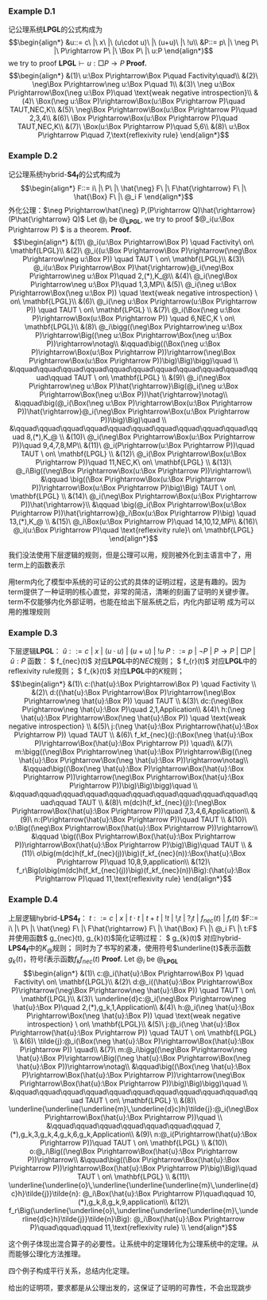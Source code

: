 ### Example D.1
记公理系统$\mathbf{LPGL}$的公式构成为
$$\begin{align*}
    &u::= c\ |\ x\ |\ (u\cdot u)\ |\ (u+u)\ |\ !u\\
    &P::= p\ |\ \neg P\ |\ P\rightarrow P\ |\ \Box P\ |\ u:P
\end{align*}$$
we try to proof $\mathbf{LPGL}\vdash u:\Box P\rightarrow P$
**Proof.**
$$\begin{align*}
    &(1)\ u:\Box P\rightarrow\Box P\quad Factivity\quad\\
    &(2)\ \neg\Box P\rightarrow\neg u:\Box P\quad 1\\
    &(3)\ \neg u:\Box P\rightarrow\Box(\neg u:\Box P)\quad \text{weak negative introspection}\\
    &(4)\ \Box(\neg u:\Box P)\rightarrow\Box(u:\Box P\rightarrow P)\quad TAUT,NEC,K\\
    &(5)\ \neg\Box P\rightarrow\Box(u:\Box P\rightarrow P)\quad 2,3,4\\
    &(6)\ \Box P\rightarrow\Box(u:\Box P\rightarrow P)\quad TAUT,NEC,K\\
    &(7)\ \Box(u:\Box P\rightarrow P)\quad 5,6\\
    &(8)\ u:\Box P\rightarrow P\quad 7,\text{reflexivity rule}
\end{align*}$$

### Example D.2
记公理系统$\text{hybrid-}\mathbf{S4_f}$的公式构成为
$$\begin{align*}
    F::= i\ |\ P\ |\ \hat{\neg} F\ |\ F\hat{\rightarrow} F\ |\ \hat{\Box} F\ |\ @_i F
\end{align*}$$
外化公理：$\neg P\rightarrow\hat{\neg} P,(P\rightarrow Q)\hat{\rightarrow}(P\hat{\rightarrow} Q)$
Let $@_i$ be $@_\mathbf{LPGL}$, we try to proof $@_i(u:\Box P\rightarrow P) $ is a theorem.
**Proof.** 
$$\begin{align*}
    &(1)\ @_i(u:\Box P\rightarrow\Box P) \quad Factivity\ on\ \mathbf{LPGL}\\
    &(2)\ @_i((u:\Box P\rightarrow\Box P)\rightarrow(\neg\Box P\rightarrow\neg u:\Box P)) \quad TAUT \ on\ \mathbf{LPGL}\\
    &(3)\ @_i(u:\Box P\rightarrow\Box P)\hat{\rightarrow}@_i(\neg\Box P\rightarrow\neg u:\Box P)\quad 2,(*),K_@\\
    &(4)\ @_i(\neg\Box P\rightarrow\neg u:\Box P)\quad 1,3,MP\\
    &(5)\ @_i(\neg u:\Box P\rightarrow\Box(\neg u:\Box P)) \quad \text{weak negative introspection} \ on\ \mathbf{LPGL}\\ 
    &(6)\ @_i(\neg u:\Box P\rightarrow(u:\Box P\rightarrow P)) \quad TAUT \ on\ \mathbf{LPGL} \\
    &(7)\ @_i(\Box(\neg u:\Box P)\rightarrow\Box(u:\Box P\rightarrow P)) \quad 6,NEC,K \ on\ \mathbf{LPGL}\\ 
    &(8)\ @_i\bigg((\neg\Box P\rightarrow\neg u:\Box P)\rightarrow\Big((\neg u:\Box P\rightarrow\Box(\neg u:\Box P))\rightarrow\notag\\
    &\qquad\big((\Box(\neg u:\Box P)\rightarrow\Box(u:\Box P\rightarrow P))\rightarrow(\neg\Box P\rightarrow\Box(u:\Box P\rightarrow P))\big)\Big)\bigg)\quad \\
    &\qquad\qquad\qquad\qquad\qquad\qquad\qquad\qquad\qquad\qquad\qquad\qquad TAUT \ on\ \mathbf{LPGL} \\
    &(9)\ @_i(\neg\Box P\rightarrow\neg u:\Box P)\hat{\rightarrow}\Big(@_i(\neg u:\Box P\rightarrow\Box(\neg u:\Box P))\hat{\rightarrow}\notag\\
    &\qquad\big(@_i(\Box(\neg u:\Box P)\rightarrow\Box(u:\Box P\rightarrow P))\hat{\rightarrow}@_i(\neg\Box P\rightarrow\Box(u:\Box P\rightarrow P))\big)\Big)\quad \\
    &\qquad\qquad\qquad\qquad\qquad\qquad\qquad\qquad\qquad\qquad\qquad 8,(*),K_@ \\
    &(10)\ @_i(\neg\Box P\rightarrow\Box(u:\Box P\rightarrow P))\quad 9,4,7,8,MP\\
    &(11)\ @_i(P\rightarrow(u:\Box P\rightarrow P))\quad TAUT \ on\ \mathbf{LPGL} \\
    &(12)\ @_i(\Box P\rightarrow\Box(u:\Box P\rightarrow P))\quad 11,NEC,K\ on\ \mathbf{LPGL} \\
    &(13)\ @_i\Big((\neg\Box P\rightarrow\Box(u:\Box P\rightarrow P))\rightarrow\\
    &\qquad \big((\Box P\rightarrow\Box(u:\Box P\rightarrow P))\rightarrow\Box(u:\Box P\rightarrow P)\big)\Big) TAUT \ on\ \mathbf{LPGL} \\
    &(14)\ @_i(\neg\Box P\rightarrow\Box(u:\Box P\rightarrow P))\hat{\rightarrow}\\
    &\qquad \big(@_i(\Box P\rightarrow\Box(u:\Box P\rightarrow P))\hat{\rightarrow}@_i\Box(u:\Box P\rightarrow P)\big) \quad 13,(*),K_@ \\ 
    &(15)\ @_i\Box(u:\Box P\rightarrow P)\quad 14,10,12,MP\\
    &(16)\ @_i(u:\Box P\rightarrow P)\quad \text{reflexivity rule}\ on\ \mathbf{LPGL}
\end{align*}$$

我们没法使用下层逻辑的规则，但是公理可以用，规则被外化到主语言中了，用term上的函数表示


用term内化了模型中系统的可证的公式的具体的证明过程，这是有趣的。因为term提供了一种证明的核心直觉，非常的简洁，清晰的刻画了证明的关键步骤。
term不仅能够内化外部证明，也能在给出下层系统之后，内化内部证明
成为可以用的推理规则

### Example D.3
下层逻辑$\mathbf{LPGL}$：
$\hat{u}::= c\ |\ x\ |\ (u\cdot u)\ |\ (u+u)\ |\ !u$
$P::= p\ |\ \neg P\ |\ P\rightarrow P\ |\ \Box P\ |\ \hat{u}:P$
函数：
$ f_{nec}(t)$ 对应$\mathbf{LPGL}$中的$NEC$规则；
$ f_{r}(t)$ 对应$\mathbf{LPGL}$中的$\text{reflexivity rule}$规则；
$ f_{k}(t)$ 对应$\mathbf{LPGL}$中的$K$规则；
$$\begin{align*}
    &(1)\ c:(\hat{u}:\Box P\rightarrow\Box P) \quad Factivity \\
    &(2)\ d:((\hat{u}:\Box P\rightarrow\Box P)\rightarrow(\neg\Box P\rightarrow\neg \hat{u}:\Box P)) \quad TAUT  \\
    &(3)\ dc:(\neg\Box P\rightarrow\neg \hat{u}:\Box P)\quad 2,1,Application\\
    &(4)\ h:(\neg \hat{u}:\Box P\rightarrow\Box(\neg \hat{u}:\Box P)) \quad \text{weak negative introspection}  \\ 
    &(5)\ j:(\neg \hat{u}:\Box P\rightarrow(\hat{u}:\Box P\rightarrow P)) \quad TAUT   \\
    &(6)\ f_kf_{nec}(j):(\Box(\neg \hat{u}:\Box P)\rightarrow\Box(\hat{u}:\Box P\rightarrow P)) \quad\\ 
    &(7)\ m:\bigg((\neg\Box P\rightarrow\neg \hat{u}:\Box P)\rightarrow\Big((\neg \hat{u}:\Box P\rightarrow\Box(\neg \hat{u}:\Box P))\rightarrow\notag\\
    &\qquad\big((\Box(\neg \hat{u}:\Box P)\rightarrow\Box(\hat{u}:\Box P\rightarrow P))\rightarrow(\neg\Box P\rightarrow\Box(\hat{u}:\Box P\rightarrow P))\big)\Big)\bigg)\quad \\
    &\qquad\qquad\qquad\qquad\qquad\qquad\qquad\qquad\qquad\qquad\qquad\qquad TAUT   \\
    &(8)\ m(dc)h(f_kf_{nec}(j)):(\neg\Box P\rightarrow\Box(\hat{u}:\Box P\rightarrow P))\quad 7,3,4,6,Application\\
    &(9)\ n:(P\rightarrow(\hat{u}:\Box P\rightarrow P))\quad TAUT   \\
    &(10)\ o:\Big((\neg\Box P\rightarrow\Box(\hat{u}:\Box P\rightarrow P))\rightarrow\\
    &\qquad \big((\Box P\rightarrow\Box(\hat{u}:\Box P\rightarrow P))\rightarrow\Box(\hat{u}:\Box P\rightarrow P)\big)\Big)\quad  TAUT   \\
    &(11)\ o\big(m(dc)h(f_kf_{nec}(j))\big)(f_kf_{nec}(n)):\Box(\hat{u}:\Box P\rightarrow P)\quad 10,8,9,application\\
    &(12)\ f_r\Big(o\big(m(dc)h(f_kf_{nec}(j))\big)(f_kf_{nec}(n))\Big):(\hat{u}:\Box P\rightarrow P)\quad 11,\text{reflexivity rule} 
\end{align*}$$

### Example D.4

上层逻辑$\text{hybrid-}\mathbf{LPS4_f}$：
$t::= c\ |\ x\ |\ t\cdot t\ |\ t+t\ |\ !t\ |\ !_it\ |\ ?_it\ |\ f_{nec}(t)\ |\ f_r(t)$
$F::= i\ |\ P\ |\ \hat{\neg} F\ |\ F\hat{\rightarrow} F\ |\ \hat{\Box} F\ |\ @_i F\ |\ t:F$
并使用函数$ g_{nec}(t)$,$ g_{k}(t)$简化证明过程：
$ g_{k}(t)$ 对应$\text{hybrid-}\mathbf{LPS4_f}$中的$K_@$规则；
同时为了书写的紧凑，使用符号$\underline{t}$表示函数$g_k(t)$，符号$\tilde{t}$表示函数$f_kf_{nec}(t)$
**Proof.** Let $@_i$ be $@_\mathbf{LPGL}$
$$\begin{align*}
    &(1)\ c:@_i(\hat{u}:\Box P\rightarrow\Box P) \quad Factivity\ on\ \mathbf{LPGL}\\
    &(2)\ d:@_i((\hat{u}:\Box P\rightarrow\Box P)\rightarrow(\neg\Box P\rightarrow\neg \hat{u}:\Box P)) \quad TAUT \ on\ \mathbf{LPGL}\\
    &(3)\ \underline{d}c:@_i(\neg\Box P\rightarrow\neg \hat{u}:\Box P)\quad 2,(*),g_k,1,Application\\
    &(4)\ h:@_i(\neg \hat{u}:\Box P\rightarrow\Box(\neg \hat{u}:\Box P)) \quad \text{weak negative introspection} \ on\ \mathbf{LPGL}\\ 
    &(5)\ j:@_i(\neg \hat{u}:\Box P\rightarrow(\hat{u}:\Box P\rightarrow P)) \quad TAUT \ on\ \mathbf{LPGL} \\
    &(6)\ \tilde{j}:@_i(\Box(\neg \hat{u}:\Box P)\rightarrow\Box(\hat{u}:\Box P\rightarrow P)) \quad\\ 
    &(7)\ m:@_i\bigg((\neg\Box P\rightarrow\neg \hat{u}:\Box P)\rightarrow\Big((\neg \hat{u}:\Box P\rightarrow\Box(\neg \hat{u}:\Box P))\rightarrow\notag\\
    &\qquad\big((\Box(\neg \hat{u}:\Box P)\rightarrow\Box(\hat{u}:\Box P\rightarrow P))\rightarrow(\neg\Box P\rightarrow\Box(\hat{u}:\Box P\rightarrow P))\big)\Big)\bigg)\quad \\
    &\qquad\qquad\qquad\qquad\qquad\qquad\qquad\qquad\qquad\qquad\qquad TAUT \ on\ \mathbf{LPGL} \\
    &(8)\ \underline{\underline{\underline{m}\,\underline{d}c}h}\tilde{j}:@_i(\neg\Box P\rightarrow\Box(\hat{u}:\Box P\rightarrow P))\quad \\
    &\qquad\qquad\qquad\qquad\qquad\qquad\qquad 7,(*),g_k,3,g_k,4,g_k,6,g_k,Application\\
    &(9)\ n:@_i(P\rightarrow(\hat{u}:\Box P\rightarrow P))\quad TAUT \ on\ \mathbf{LPGL} \\
    &(10)\ o:@_i\Big((\neg\Box P\rightarrow\Box(\hat{u}:\Box P\rightarrow P))\rightarrow\\
    &\qquad\big((\Box P\rightarrow\Box(\hat{u}:\Box P\rightarrow P))\rightarrow\Box(\hat{u}:\Box P\rightarrow P)\big)\Big)\quad TAUT \ on\ \mathbf{LPGL} \\
    &(11)\ \underline{\underline{o}\,\underline{\underline{\underline{m}\,\underline{d}c}h}\tilde{j}}\tilde{n}: @_i\Box(\hat{u}:\Box P\rightarrow P)\quad\qquad 10,(*),g_k,8,g_k,9,application\\
    &(12)\ f_r\Big(\underline{\underline{o}\,\underline{\underline{\underline{m}\,\underline{d}c}h}\tilde{j}}\tilde{n}\Big): @_i\Box(\hat{u}:\Box P\rightarrow P)\quad\qquad\qquad 11,\text{reflexivity rule} \\
\end{align*}$$

这个例子体现出混合算子的必要性。让系统中的定理转化为公理系统中的定理。从而能够公理化方法推理。

四个例子构成平行关系，总结内化定理。

给出的证明项，要求都是从公理出发的，这保证了证明的可靠性，不会出现跳步